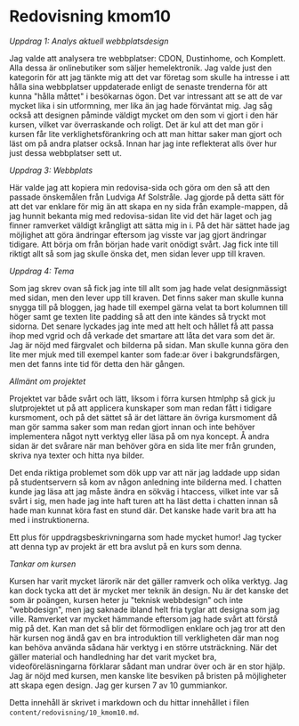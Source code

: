 ---
---
Redovisning kmom10
=========================

*Uppdrag 1: Analys aktuell webbplatsdesign*

Jag valde att analysera tre webbplatser: CDON, Dustinhome, och Komplett. Alla dessa är onlinebutiker som säljer hemelektronik. Jag valde just den kategorin för att jag tänkte mig att det var företag som skulle ha intresse i att hålla sina webbplatser uppdaterade enligt de senaste trenderna för att kunna "hålla måttet" i besökarnas ögon. Det var intressant att se att de var mycket lika i sin utformning, mer lika än jag hade förväntat mig. Jag såg också att designen påminde väldigt mycket om den som vi gjort i den här kursen, vilket var överraskande och roligt. Det är kul att det man gör i kursen får lite verklighetsförankring och att man hittar saker man gjort och läst om på andra platser också. Innan har jag inte reflekterat alls över hur just dessa webbplatser sett ut.

*Uppdrag 3: Webbplats*

Här valde jag att kopiera min redovisa-sida och göra om den så att den passade önskemålen från Ludviga Af Solstråle. Jag gjorde på detta sätt för att det var enklare för mig än att skapa en ny sida från example-mappen, då jag hunnit bekanta mig med redovisa-sidan lite vid det här laget och jag finner ramverket väldigt krångligt att sätta mig in i. På det här sättet hade jag möjlighet att göra ändringar eftersom jag visste var jag gjort ändringar tidigare. Att börja om från början hade varit onödigt svårt. Jag fick inte till riktigt allt så som jag skulle önska det, men sidan lever upp till kraven.

*Uppdrag 4: Tema*

Som jag skrev ovan så fick jag inte till allt som jag hade velat designmässigt med sidan, men den lever upp till kraven. Det finns saker man skulle kunna snygga till på bloggen, jag hade till exempel gärna velat ta bort kolumnen till höger samt ge texten lite padding så att den inte kändes så tryckt mot sidorna. Det senare lyckades jag inte med att helt och hållet få att passa ihop med vgrid och då verkade det smartare att låta det vara som det är. Jag är nöjd med färgvalet och bilderna på sidan. Man skulle kunna göra den lite mer mjuk med till exempel kanter som fade:ar över i bakgrundsfärgen, men det fanns inte tid för detta den här gången.

*Allmänt om projektet*

Projektet var både svårt och lätt, liksom i förra kursen htmlphp så gick ju slutprojektet ut på att applicera kunskaper som man redan fått i tidigare kursmoment, och på det sättet så är det lättare än övriga kursmoment då man gör samma saker som man redan gjort innan och inte behöver implementera något nytt verktyg eller läsa på om nya koncept. Å andra sidan är det svårare när man behöver göra en sida lite mer från grunden, skriva nya texter och hitta nya bilder.

Det enda riktiga problemet som dök upp var att när jag laddade upp sidan på studentservern så kom av någon anledning inte bilderna med. I chatten kunde jag läsa att jag måste ändra en sökväg i htaccess, vilket inte var så svårt i sig, men hade jag inte haft turen att ha läst detta i chatten innan så hade man kunnat köra fast en stund där. Det kanske hade varit bra att ha med i instruktionerna.

Ett plus för uppdragsbeskrivningarna som hade mycket humor! Jag tycker att denna typ av projekt är ett bra avslut på en kurs som denna.

*Tankar om kursen*

Kursen har varit mycket lärorik när det gäller ramverk och olika verktyg. Jag kan dock tycka att det är mycket mer teknik än design. Nu är det kanske det som är poängen, kursen heter ju "teknisk webbdesign" och inte "webbdesign", men jag saknade ibland helt fria tyglar att designa som jag ville. Ramverket var mycket hämmande eftersom jag hade svårt att förstå mig på det. Kan man det så blir det förmodligen enklare och jag tror att den här kursen nog ändå gav en bra introduktion till verkligheten där man nog kan behöva använda sådana här verktyg i en större utsträckning. När det gäller material och handledning har det varit mycket bra,  videoföreläsningarna förklarar sådant man undrar över och är en stor hjälp. Jag är nöjd med kursen, men kanske lite besviken på bristen på möjligheter att skapa egen design. Jag ger kursen 7 av 10 gummiankor.

Detta innehåll är skrivet i markdown och du hittar innehållet i filen `content/redovisning/10_kmom10.md`.
